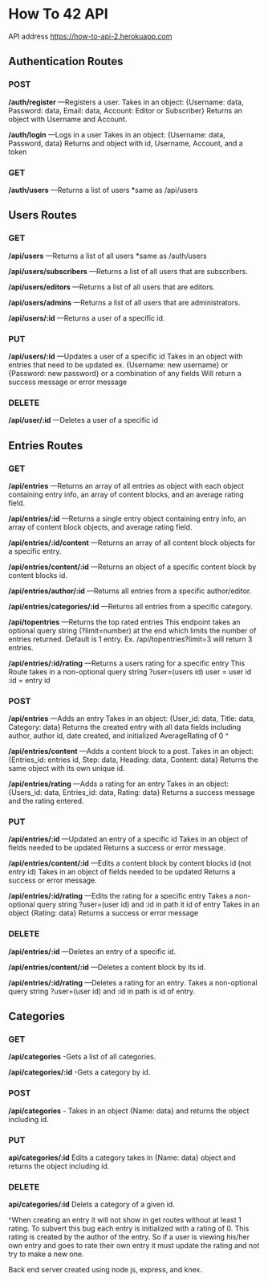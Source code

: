 # How To 42 API

API address https://how-to-api-2.herokuapp.com

## Authentication Routes

### POST 

**/auth/register**  —Registers a user. 
Takes in an object: 
{Username: data, Password: data, Email: data, Account: Editor or Subscriber}
Returns an object with Username and Account.

**/auth/login** —Logs in a user
Takes in an object:
{Username: data, Password, data}
Returns and object with id, Username, Account, and a token

### GET

**/auth/users** —Returns a list of users
*same as /api/users

## Users Routes

### GET

**/api/users** —Returns a list of all users
*same as /auth/users

**/api/users/subscribers** —Returns a list of all users that are subscribers.

**/api/users/editors** —Returns a list of all users that are editors.

**/api/users/admins** —Returns a list of all users that are administrators.

**/api/users/:id** —Returns a user of a specific id.

### PUT

**/api/users/:id** —Updates a user of a specific id
Takes in an object with entries that need to be updated
ex. {Username: new username} or {Password: new password} or a combination of any fields
Will return a success message or error message

### DELETE

**/api/user/:id** —Deletes a user of a specific id

## Entries Routes

### GET

**/api/entries** —Returns an array of all entries as object with each object containing entry info, an array of content blocks, and an average rating field.

**/api/entries/:id** —Returns a single entry object containing entry info, an array of content block objects, and average rating field.

**/api/entries/:id/content** —Returns an array of all content block objects for a specific entry.

**/api/entries/content/:id** —Returns an object of a specific content block by content blocks id.

**/api/entries/author/:id** —Returns all entries from a specific author/editor.

**/api/entries/categories/:id** —Returns all entries from a specific category.

**/api/topentries** —Returns the top rated entries 
This endpoint takes an optional query string (?limit=number) at the end which limits the number of entries returned. Default is 1 entry. Ex. /api/topentries?limit=3 will return 3 entries.

**/api/entries/:id/rating** —Returns a users rating for a specific entry
This Route takes in a non-optional query string ?user=(users id)
user = user id
:id = entry id

### POST 

**/api/entries** —Adds an entry 
Takes in an object:
{User_id: data, Title: data, Category: data}
Returns the created entry with all data fields including author, author id, date created, and initialized AverageRating of 0 ^

**/api/entries/content** —Adds a content block to a post.
Takes in an object:
{Entries_id: entries id, Step: data, Heading: data, Content: data}
Returns the same object with its own unique id.

**/api/entries/rating** —Adds a rating for an entry
Takes in an object:
{Users_id: data, Entries_id: data, Rating: data}
Returns a success message and the rating entered. 

### PUT

**/api/entries/:id** —Updated an entry of a specific id
Takes in an object of fields needed to be updated 
Returns a success or error message.

**/api/entries/content/:id** —Edits a content block by content blocks id (not entry id)
Takes in an object of fields needed to be updated 
Returns a success or error message.

**/api/entries/:id/rating** —Edits the rating for a specific entry
Takes a non-optional query string ?user=(user id) and :id in path it id of entry 
Takes in an object {Rating: data}
Returns a success or error message


### DELETE

**/api/entries/:id** —Deletes an entry of a specific id.

**/api/entries/content/:id** —Deletes a content block by its id.

**/api/entries/:id/rating** —Deletes a rating for an entry.
Takes a non-optional query string ?user=(user id) and :id in path is id of entry.

## Categories

### GET

**/api/categories** -Gets a list of all categories.

**/api/categories/:id** -Gets a category by id.

### POST

**/api/categories** - Takes in an object {Name: data} and returns the object including id.

### PUT

**api/categories/:id** Edits a category takes in {Name: data} object and returns the object including id.

### DELETE

**api/categories/:id** Delets a category of a given id.

^When creating an entry it will not show in get routes without at least 1 rating. To subvert this bug each entry is initialized with a rating of 0. This rating is created by the author of the entry. So if a user is viewing his/her own entry and goes to rate their own entry it must update the rating and not try to make a new one.


Back end server created using node js, express, and knex.